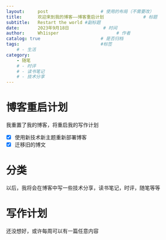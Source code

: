 ```yaml
---
layout:     post                    # 使用的布局（不需要改）
title:      欢迎来到我的博客——博客重启计划               # 标题 
subtitle:   Restart the world #副标题
date:       2023年9月18日             # 时间
author:     Wh1isper                      # 作者
catalog: true                       # 是否归档
tags:                               #标签
    # - 生活
category:
    - 随笔
    # - 时评
    # - 读书笔记
    # - 技术分享
---
```

# 博客重启计划

我重置了我的博客，将重启我的写作计划

- [X] 使用新技术新主题重新部署博客
- [X] 迁移旧的博文

# 分类

以后，我将会在博客中写一些技术分享，读书笔记，时评，随笔等等

# 写作计划

还没想好，或许每周可以有一篇任意内容
